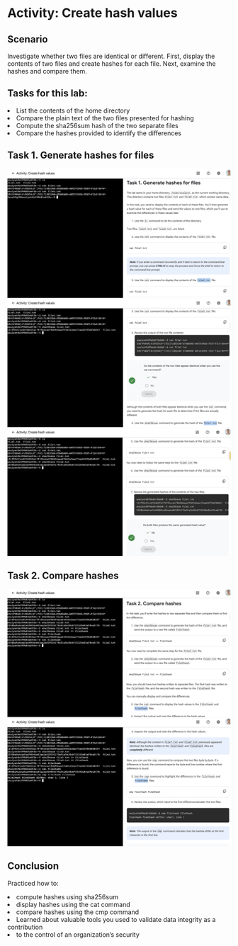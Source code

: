<h1>Activity: Create hash values</h1>
<h2>Scenario</h2>
<p>Investigate whether two files are identical or different. First, display the contents of two files and create hashes for each file. Next, examine the hashes and compare them.</p>

<h2>Tasks for this lab:</h2>
<li>List the contents of the home directory</li>
<li>Compare the plain text of the two files presented for hashing</li>
<li>Compute the sha256sum hash of the two separate files</li>
<li>Compare the hashes provided to identify the differences</li>

<h2>Task 1. Generate hashes for files</h2>
<img src="https://github.com/BrianRivera22/Create-hash-values/blob/main/Linux%20Project-%20Create%20hash%20values/1.png" />

<img src="https://github.com/BrianRivera22/Create-hash-values/blob/main/Linux%20Project-%20Create%20hash%20values/2.png" />

<img src="https://github.com/BrianRivera22/Create-hash-values/blob/main/Linux%20Project-%20Create%20hash%20values/3.png" />

<h2>Task 2. Compare hashes</h2>
<img src="https://github.com/BrianRivera22/Create-hash-values/blob/main/Linux%20Project-%20Create%20hash%20values/4.png" />

<img src="https://github.com/BrianRivera22/Create-hash-values/blob/main/Linux%20Project-%20Create%20hash%20values/5.png" />

<h2>Conclusion</h2>
<p>Practiced how to:</p>
<li>compute hashes using sha256sum</li>
<li>display hashes using the cat command</li>
<li>compare hashes using the cmp command</li>
<li>Learned about valuable tools you used to validate data integrity as a contribution</li>
<li>to the control of an organization’s security</li>
